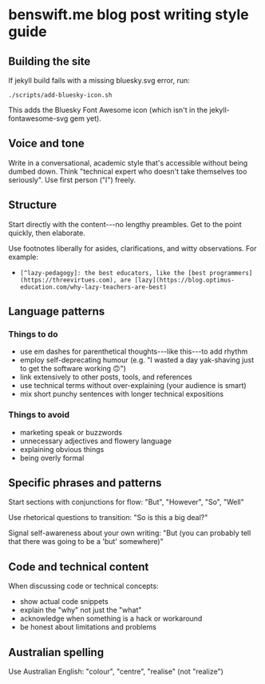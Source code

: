 # benswift.me blog post writing style guide

## Building the site

If jekyll build fails with a missing bluesky.svg error, run:
```
./scripts/add-bluesky-icon.sh
```
This adds the Bluesky Font Awesome icon (which isn't in the jekyll-fontawesome-svg gem yet).

## Voice and tone

Write in a conversational, academic style that's accessible without being dumbed
down. Think "technical expert who doesn't take themselves too seriously". Use
first person ("I") freely.

## Structure

Start directly with the content---no lengthy preambles. Get to the point
quickly, then elaborate.

Use footnotes liberally for asides, clarifications, and witty observations. For
example:

- `[^lazy-pedagogy]: the best educators, like the [best programmers](https://threevirtues.com), are [lazy](https://blog.optimus-education.com/why-lazy-teachers-are-best)`

## Language patterns

### Things to do

- use em dashes for parenthetical thoughts---like this---to add rhythm
- employ self-deprecating humour (e.g. "I wasted a day yak-shaving just to get
  the software working 🙃")
- link extensively to other posts, tools, and references
- use technical terms without over-explaining (your audience is smart)
- mix short punchy sentences with longer technical expositions

### Things to avoid

- marketing speak or buzzwords
- unnecessary adjectives and flowery language
- explaining obvious things
- being overly formal

## Specific phrases and patterns

Start sections with conjunctions for flow: "But", "However", "So", "Well"

Use rhetorical questions to transition: "So is this a big deal?"

Signal self-awareness about your own writing: "But (you can probably tell that
there was going to be a 'but' somewhere)"

## Code and technical content

When discussing code or technical concepts:

- show actual code snippets
- explain the "why" not just the "what"
- acknowledge when something is a hack or workaround
- be honest about limitations and problems

## Australian spelling

Use Australian English: "colour", "centre", "realise" (not "realize")
